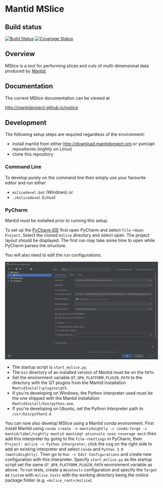 # Mantid MSlice

## Build status
[![Build Status](https://travis-ci.org/mantidproject/mslice.svg?branch=master)](https://travis-ci.org/mantidproject/mslice/)
[![Coverage Status](https://coveralls.io/repos/github/mantidproject/mslice/badge.svg?branch=master)](https://coveralls.io/github/mantidproject/mslice?branch=master)

## Overview

MSlice is a tool for performing slices and cuts of multi-dimensional data produced by
[Mantid](http://www.mantidproject.org).

## Documentation

The current MSlice documentation can be viewed at

http://mantidproject.github.io/mslice

## Development

The following setup steps are required regardless of the environment:

* install mantid from either http://download.mantidproject.org or yum/apt repositories (nightly on Linux)
* clone this repository

### Command Line

To develop purely on the command line then simply use your favourite editor and run either

* `mslicedevel.bat` (Windows) or
* `./mslicedevel` (Linux)

### PyCharm

Mantid must be installed prior to running this setup.

To set up the [PyCharm IDE](https://www.jetbrains.com/pycharm/) first open PyCharm and select `File->Open Project`. Select the cloned `mslice` directory and select open.
The project layout should be displayed. The first run may take some time to open while PyCharm parses the structure.

You will also need to edit the run configurations:  

![example pycharm run configuration](resources/images/pycharm_run_config.png)

- The startup script is `start_mslice.py`.
- The `bin` directory of an installed version of Mantid must be on the `PATH`.
- Set the environment variable `QT_QPA_PLATFORM_PLUGIN_PATH` to the directory with the QT plugins from the Mantid installation `MantidInstall\plugins\qt5`.
- If you're developing on Windows, the Python interpreter used must be the one shipped with the Mantid installation `MantidInstall/bin/python.exe`.
- If you're developing on Ubuntu, set the Python Interpreter path to `/usr/bin/python3.6`

You can now also develop MSlice using a Mantid conda environment.
First install Mantid using `conda create -n mantidnightly -c conda-forge -c mantid/label/nightly mantid mantidqt qtconsole nose coverage mock`
then add this interpreter by going to the `File->Settings` in PyCharm, then `Project: mslice -> Python Interpreter`,
click the cog on the right side to add an existing interpreter and select `Conda` and `Python 3.8 (mantidnightly)`.
Then go to `Run -> Edit Configurations` and create new configuration with this interpreter.
Specify `start_mslice.py` as the startup script set the same `QT_QPA_PLATFORM_PLUGIN_PATH` environment variable as above.
To run tests, create a `Nosetests` configuration and specify the `Target` as `Custom` with `mslice.tests`
with the working directory being the mslice package folder (e.g. `<mslice_root>/mslice`).

